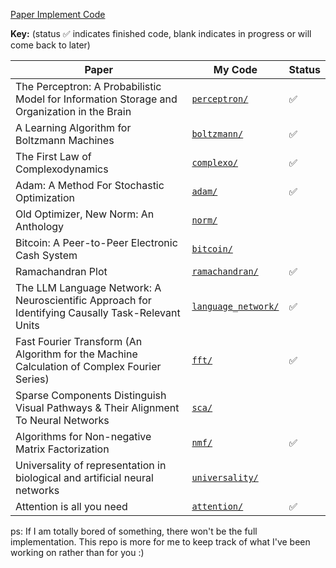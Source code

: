[Paper Implement Code](https://github.com/xnought/paper-implement/tree/main)

**Key:** (status ✅ indicates finished code, blank indicates in progress or will come back to later)

| Paper                                                                                             | My Code                                    | Status |
| ------------------------------------------------------------------------------------------------- | ------------------------------------------ | ------ |
| The Perceptron: A Probabilistic Model for Information Storage and Organization in the Brain       | [`perceptron/`](./perceptron/)             | ✅     |
| A Learning Algorithm for Boltzmann Machines                                                       | [`boltzmann/`](./boltzmann/)               | ✅     |
| The First Law of Complexodynamics                                                                 | [`complexo/`](./complexo/)                 | ✅     |
| Adam: A Method For Stochastic Optimization                                                        | [`adam/`](./adam/)                         | ✅     |
| Old Optimizer, New Norm: An Anthology                                                             | [`norm/`](./norm/)                         |        |
| Bitcoin: A Peer-to-Peer Electronic Cash System                                                    | [`bitcoin/`](./bitcoin/)                   |        |
| Ramachandran Plot                                                                                 | [`ramachandran/`](./ramachandran/)         | ✅     |
| The LLM Language Network: A Neuroscientific Approach for Identifying Causally Task-Relevant Units | [`language_network/`](./language_network/) | ✅     |
| Fast Fourier Transform (An Algorithm for the Machine Calculation of Complex Fourier Series)       | [`fft/`](./fft/)                           | ✅     |
| Sparse Components Distinguish Visual Pathways & Their Alignment To Neural Networks                | [`sca/`](./sca/)                           |        |
| Algorithms for Non-negative Matrix Factorization                                                  | [`nmf/`](./nmf/)                           | ✅     |
| Universality of representation in biological and artificial neural networks                       | [`universality/`](./universality/)         |        |
| Attention is all you need                                                                         | [`attention/`](./attention/)               | ✅     |

ps: If I am totally bored of something, there won't be the full implementation. This repo is more for me to keep track of what I've been working on rather than for you :)
